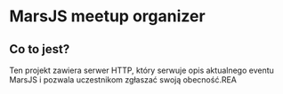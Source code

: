# MarsJS meetup organizer

## Co to jest?
Ten projekt zawiera serwer HTTP, który serwuje opis aktualnego eventu MarsJS
i pozwala uczestnikom zgłaszać swoją obecność.REA
